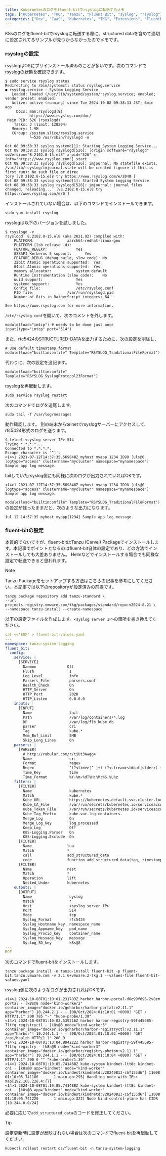 ```yaml
---
title: Kubernetesのログをfluent-bitでrsyslogに転送するメモ
tags: ["Kubernetes", "TKG", "Tanzu", "Fluent Bit", "syslog", "rsyslog"]
categories: ["Dev", "CaaS", "Kubernetes", "TKG", "Extensions", "FluentBit"]
---
```


K8sのログをfluent-bitでrsyslogに転送する際に、structured dataを含めて適切に設定されてるサンプルが見つからなかったのでメモです。


### rsyslogの設定

rsyslogはOSにプリインストール済みのことが多いです。次のコマンドでrsyslogの状態を確認できます。

```
$ sudo service rsyslog status
Redirecting to /bin/systemctl status rsyslog.service
● rsyslog.service - System Logging Service
   Loaded: loaded (/usr/lib/systemd/system/rsyslog.service; enabled; vendor preset: enabled)
   Active: active (running) since Tue 2024-10-08 09:38:33 JST; 6min ago
     Docs: man:rsyslogd(8)
           https://www.rsyslog.com/doc/
 Main PID: 526 (rsyslogd)
    Tasks: 3 (limit: 128204)
   Memory: 1.9M
   CGroup: /system.slice/rsyslog.service
           └─526 /usr/sbin/rsyslogd -n

Oct 08 09:38:33 syslog systemd[1]: Starting System Logging Service...
Oct 08 09:38:33 syslog rsyslogd[526]: [origin software="rsyslogd" swVersion="8.2102.0-15.el8" x-pid="526" x-info="https://www.rsyslog.com"] start
Oct 08 09:38:33 syslog rsyslogd[526]: imjournal: No statefile exists, /var/lib/rsyslog/imjournal.state will be created (ignore if this is first run): No such file or direc
tory [v8.2102.0-15.el8 try https://www.rsyslog.com/e/2040 ]
Oct 08 09:38:33 syslog systemd[1]: Started System Logging Service.
Oct 08 09:38:33 syslog rsyslogd[526]: imjournal: journal files changed, reloading...  [v8.2102.0-15.el8 try https://www.rsyslog.com/e/0 ]
```


インストールされていない場合は、以下のコマンドでインストールできます。

```
sudo yum install rsyslog
```

rsyslogは以下のバージョンを試しました。

```
$ rsyslogd -v
rsyslogd  8.2102.0-15.el8 (aka 2021.02) compiled with:
	PLATFORM:				aarch64-redhat-linux-gnu
	PLATFORM (lsb_release -d):		
	FEATURE_REGEXP:				Yes
	GSSAPI Kerberos 5 support:		Yes
	FEATURE_DEBUG (debug build, slow code):	No
	32bit Atomic operations supported:	Yes
	64bit Atomic operations supported:	Yes
	memory allocator:			system default
	Runtime Instrumentation (slow code):	No
	uuid support:				Yes
	systemd support:			Yes
	Config file:				/etc/rsyslog.conf
	PID file:				/var/run/rsyslogd.pid
	Number of Bits in RainerScript integers: 64

See https://www.rsyslog.com for more information.
```

`/etc/rsyslog.conf`を開いて、次のコメントを外します。

```
module(load="imtcp") # needs to be done just once
input(type="imtcp" port="514")
```

また、rfc5424の[STRUCTURED-DATA](https://datatracker.ietf.org/doc/html/rfc5424#section-6.3)を出力するために、次の設定を削除し、

```
# Use default timestamp format
module(load="builtin:omfile" Template="RSYSLOG_TraditionalFileFormat")
```

代わりに、次の設定を追記ます。

```
module(load="builtin:omfile" Template="RSYSLOG_SyslogProtocol23Format")
```

rsyslogを再起動します。


```
sudo service rsyslog restart
```

次のコマンドでログを追尾します。

```
sudo tail -f /var/log/messages
```

動作確認します。 別の端末からtelnetでrsyslogサーバーにアクセスして、rfc5424形式のログを送ります。

```
$ telnet <syslog server IP> 514
Trying *.*.*.*...
Connected to *.*.*.*.
Escape character is '^]'.
<14>1 2021-07-12T14:37:35.569848Z myhost myapp 1234 ID98 [uls@0 logtype="access" clustername="mycluster" namespace="mynamespace"] Sample app log message.

```

tailしていたrsyslog側にも同様に次のログが出力されていればOKです。

```
<14>1 2021-07-12T14:37:35.569848Z myhost myapp 1234 ID98 [uls@0 logtype="access" clustername="mycluster" namespace="mynamespace"] Sample app log message.
```


`module(load="builtin:omfile" Template="RSYSLOG_TraditionalFileFormat")`の設定が残ったままだと、次のような出力になります。

```
Jul 12 14:37:35 myhost myapp[1234] Sample app log message.
```


### fluent-bitの設定

本質的でないですが、fluent-bitはTanzu (Carvel) Packageでインストールします。本記事でポイントとなるのはfluent-bit自体の設定であり、どの方法でインストールしても大差ありません。
Helmなどでインストールする場合でも同様な設定で転送できると思われます。

> [!NOTE]
> Tanzu Packageをセットアップする方法はこちらの記事を参考にしてください。本記事では以下のrepositoryが設定済みの前提です。
>
> ```
> tanzu package repository add tanzu-standard \
> --url projects.registry.vmware.com/tkg/packages/standard/repo:v2024.8.21 \
> --namespace tanzu-install --create-namespace
> ```

以下の設定ファイルを作成します。`<syslog server IP>`の箇所を書き換えてください。

```yaml
cat <<'EOF' > fluent-bit-values.yaml
---
namespace: tanzu-system-logging
fluent_bit:
  config:
    service: |
      [SERVICE]
        Daemon              Off
        Flush                1
        Log_Level            info
        Parsers_File         parsers.conf
        Health_Check         On
        HTTP_Server          On
        HTTP_Port            2020
        HTTP_Listen          0.0.0.0
    inputs: |
      [INPUT]
        Name                 tail
        Path                 /var/log/containers/*.log
        DB                   /var/log/flb_kube.db
        parser               cri
        Tag                  kube.*
        Mem_Buf_Limit        5MB
        Skip_Long_Lines      On
    parsers: |
      [PARSER]
        # http://rubular.com/r/tjUt3Awgg4
        Name                 cri
        Format               regex
        Regex                ^(?<time>[^ ]+) (?<stream>stdout|stderr) (?<logtag>[^ ]*) (?<message>.*)$
        Time_Key             time
        Time_Format          %Y-%m-%dT%H:%M:%S.%L%z
    filters: |
      [FILTER]
        Name                 kubernetes
        Match                kube.*
        Kube_URL             https://kubernetes.default.svc.cluster.local:443
        Kube_CA_File         /var/run/secrets/kubernetes.io/serviceaccount/ca.crt
        Kube_Token_File      /var/run/secrets/kubernetes.io/serviceaccount/token
        Kube_Tag_Prefix      kube.var.log.containers.
        Merge_Log            On
        Merge_Log_Key        log_processed
        Keep_Log             Off
        K8S-Logging.Parser   On
        K8S-Logging.Exclude  On
      [FILTER]
        Name                lua
        Match               *
        call                add_structured_data
        code                function add_structured_data(tag, timestamp, record) new_record = record new_record["k8s@8"] = {} new_record["k8s@8"]["node"] = record["kubernetes"]["host"] new_record["k8s@8"]["app"] = record["kubernetes"]["labels"]["app"] new_record["k8s@8"]["container_image"] = record["kubernetes"]["container_image"] return 1, timestamp, new_record end
      [FILTER]
        Name                nest
        Match               *
        Operation           lift
        Nested_Under        kubernetes
    outputs: |
      [OUTPUT]
        Name                 syslog
        Match                *
        Host                 <syslog server IP>
        Port                 514
        Mode                 tcp
        Syslog_Format        rfc5424
        Syslog_Hostname_key  namespace_name
        Syslog_Appname_key   pod_name
        Syslog_Procid_key    container_name
        Syslog_Message_key   message
        Syslog_SD_key        k8s@8
---
EOF
```

次のコマンドでfluent-bitをインストールします。

```
tanzu package install -n tanzu-install fluent-bit -p fluent-bit.tanzu.vmware.com -v 2.1.6+vmware.2-tkg.1 --values-file fluent-bit-values.yaml
```

rsyslog側に次のようなログが出力されればOKです。

```
<14>1 2024-10-08T01:10:01.231783Z harbor harbor-portal-d6c99f896-2v8zm portal - [k8s@8 node="kind-worker2" container_image="docker.io/goharbor/harbor-portal:v2.11.1" app="harbor"] ﻿10.244.2.1 - - [08/Oct/2024:01:10:01 +0000] "GET / HTTP/1.1" 200 785 "-" "kube-probe/1.30"
<14>1 2024-10-08T01:10:02.539216Z harbor harbor-registry-59f445685-7ltfq registryctl - [k8s@8 node="kind-worker3" container_image="docker.io/goharbor/harbor-registryctl:v2.11.1" app="harbor"] ﻿10.244.1.1 - - [08/Oct/2024:01:10:02 +0000] "GET /api/health HTTP/1.1" 200 9
<14>1 2024-10-08T01:10:04.894222Z harbor harbor-registry-59f445685-7ltfq registry - [k8s@8 node="kind-worker3" container_image="docker.io/goharbor/registry-photon:v2.11.1" app="harbor"] ﻿10.244.1.1 - - [08/Oct/2024:01:10:04 +0000] "GET / HTTP/1.1" 200 0 "" "kube-probe/1.30"
<14>1 2024-10-08T01:10:05.741468Z kube-system kindnet-ltt8c kindnet-cni - [k8s@8 app="kindnet" node="kind-worker" container_image="docker.io/kindest/kindnetd:v20240813-c6f155d6"] ﻿I1008 01:10:05.741186       1 main.go:295] Handling node with IPs: map[192.168.228.4:{}]
<14>1 2024-10-08T01:10:05.741488Z kube-system kindnet-ltt8c kindnet-cni - [k8s@8 app="kindnet" node="kind-worker" container_image="docker.io/kindest/kindnetd:v20240813-c6f155d6"] ﻿I1008 01:10:05.741220       1 main.go:322] Node kind-control-plane has CIDR [10.244.0.0/24] 
```

必要に応じで`add_structured_data`のコードを修正してください。

> [!TIP]
> 設定更新時に設定が反映されない場合は次のコマンドでfluent-bitを再起動してください。
> 
> ```
> kubectl rollout restart ds/fluent-bit -n tanzu-system-logging
> ```
